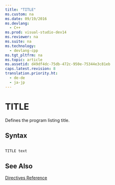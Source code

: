 ```yaml
---
title: "TITLE"
ms.custom: na
ms.date: 09/19/2016
ms.devlang: 
  - C++
ms.prod: visual-studio-dev14
ms.reviewer: na
ms.suite: na
ms.technology: 
  - devlang-cpp
ms.tgt_pltfrm: na
ms.topic: article
ms.assetid: d49df4dc-75db-472c-950e-75344e3c81eb
caps.latest.revision: 8
translation.priority.ht: 
  - de-de
  - ja-jp
---
```

# TITLE
Defines the program listing title.  
  
## Syntax  
  
```  
  
TITLE text  
```  
  
## See Also  
 [Directives Reference](../vs140/Directives-Reference.md)